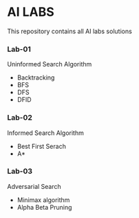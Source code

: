 # AI LABS
This repository contains all AI labs solutions 
### Lab-01
Uninformed Search Algorithm
- Backtracking
- BFS
- DFS
- DFID
### Lab-02
Informed Search Algorithm
- Best First Serach
- A*
### Lab-03
Adversarial Search
- Minimax algorithm
- Alpha Beta Pruning
  
  

